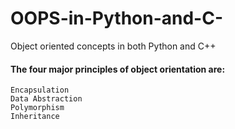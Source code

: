 # OOPS-in-Python-and-C-
Object oriented concepts in both Python and C++

#### The four major principles of object orientation are:

    Encapsulation
    Data Abstraction
    Polymorphism
    Inheritance

